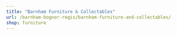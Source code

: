 ```yaml
---
title: "Barnham Furniture & Collectables"
url: /barnham-bognor-regis/barnham-furniture-and-collectables/
shop: furniture
---
```

